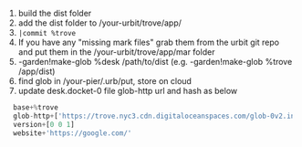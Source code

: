 1. build the dist folder
2. add the dist folder to /your-urbit/trove/app/
3. `|commit %trove`
4. If you have any "missing mark files" grab them from the urbit git repo and put them in the /your-urbit/trove/app/mar folder
5. -garden!make-glob %desk /path/to/dist (e.g. -garden!make-glob %trove /app/dist)
6. find glob in /your-pier/.urb/put, store on cloud
7. update desk.docket-0 file glob-http url and hash as below

```js
  base+%trove
  glob-http+['https://trove.nyc3.cdn.digitaloceanspaces.com/glob-0v2.incs9.gqope.m1u23.lugs2.nadf7.glob' 0v2.incs9.gqope.m1u23.lugs2.nadf7]
  version+[0 0 1]
  website+'https://google.com/'
```
